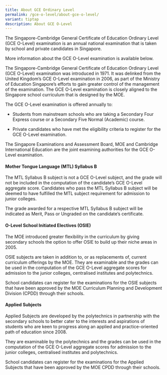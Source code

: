 ```yaml
---
title: About GCE Ordinary Level
permalink: /gce-o-level/about-gce-o-level/
variant: tiptap
description: About GCE O-Level
---
```

<p>The Singapore-Cambridge General Certificate of Education Ordinary Level
(GCE O-Level) examination is an annual national examination that is taken
by school and private candidates in Singapore.</p>
<p>More information about the GCE O-Level examination is available below.</p>
<p>The Singapore-Cambridge General Certificate of Education Ordinary Level
(GCE O-Level) examination was introduced in 1971. It was delinked from
the United Kingdom’s GCE O-Level examination in 2006, as part of the Ministry
of Education Singapore’s efforts to gain greater control of the management
of the examination. The GCE O-Level examination is closely aligned to the
Singapore school curriculum that is&nbsp;designed by the MOE.</p>
<p>The GCE O-Level examination is offered annually to:</p>
<ul data-tight="true" class="tight">
<li>
<p>Students from mainstream schools who are taking a Secondary Four Express
course or a Secondary Five Normal (Academic) course.</p>
</li>
<li>
<p>Private candidates who have met the eligibility criteria to register for
the GCE O-Level examination.</p>
</li>
</ul>
<p>The Singapore Examinations and Assessment Board, MOE and Cambridge International
Education are the joint examining authorities for the GCE O-Level examination.&nbsp;</p>
<h4><strong>Mother Tongue Language (MTL) Syllabus B</strong></h4>
<p>The MTL Syllabus B subject is not a GCE O-Level subject, and the grade
will not be included in the computation of the candidate’s GCE O-Level
aggregate score. Candidates who pass the MTL Syllabus B subject will be
deemed to have fulfilled the MTL subject requirement for admission to junior
colleges.</p>
<p>The grade awarded for a respective MTL Syllabus B subject will be indicated
as Merit, Pass or Ungraded on the candidate’s certificate.</p>
<h4><strong>O-Level School Initiated Electives (OSIE)</strong></h4>
<p>The MOE introduced greater flexibility in the curriculum by giving secondary
schools the option to offer OSIE to build up their niche areas in 2005.</p>
<p>OSIE subjects are taken in addition to, or as replacements of, current
curriculum offerings by the MOE. They are examinable and the grades can
be used in the computation of the GCE O-Level aggregate scores for admission
to the junior colleges, centralised institutes and polytechnics.</p>
<p>School candidates can register for the examinations for the OSIE subjects
that have been approved by the MOE Curriculum Planning and Development
Division (CPDD) through their schools.</p>
<h4><strong>Applied Subjects</strong></h4>
<p>Applied Subjects are developed by the polytechnics in partnership with
the secondary schools to better cater to the interests and aspirations
of students who are&nbsp;keen to progress along an applied and practice-oriented
path of education since 2008.</p>
<p>They are examinable by the polytechnics and the grades can be used in
the computation of the GCE O-Level aggregate scores for admission to the
junior colleges, centralised institutes and polytechnics.</p>
<p>School candidates can register for the examinations for the Applied Subjects
that have been approved by the MOE CPDD through their schools.</p>
<p>
<br>
</p>